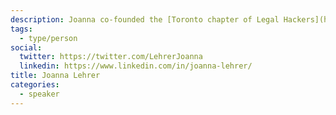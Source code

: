 ```yaml
---
description: Joanna co-founded the [Toronto chapter of Legal Hackers](https://www.legalhackto.ca/) and is on its executive committee.
tags:
  - type/person
social:
  twitter: https://twitter.com/LehrerJoanna
  linkedin: https://www.linkedin.com/in/joanna-lehrer/
title: Joanna Lehrer
categories:
  - speaker
---
```


